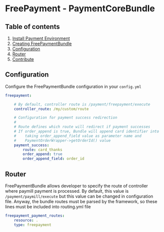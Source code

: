 FreePayment - PaymentCoreBundle
=====

Table of contents
-----

1. [Install Payment Environment](https://github.com/mmoreram/PaymentCoreBundle/wiki/Configure-Payment-Environment)
2. [Creating FreePaymentBundle](https://github.com/mmoreram/PaymentCoreBundle/wiki/Crating-payment-Platforms)
3. [Configuration](#configuration)
4. [Router](#router)
5. [Contribute](https://github.com/mmoreram/PaymentCoreBundle/wiki/Contribute)


Configuration
-----

Configure the FreePaymentBundle configuration in your `config.yml`

``` yml
freepayment:

    # By default, controller route is /payment/freepayment/execute
    controller_route: /my/custom/route

    # Configuration for payment success redirection
    #
    # Route defines which route will redirect if payment successes
    # If order_append is true, Bundle will append card identifier into route
    #    taking order_append_field value as parameter name and
    #    PaymentOrderWrapper->getOrderId() value
    payment_success:
        route: card_thanks
        order_append: true
        order_append_field: order_id
```

Router
-----

FreePaymentBundle allows developer to specify the route of controller where paymill payment is processed.
By default, this value is `/payment/paymill/execute` but this value can be changed in configuration file.
Anyway, the bundle routes must be parsed by the framework, so these lines must be included into routing.yml file

``` yml
freepayment_payment_routes:
    resource: .
    type: freepayment
```